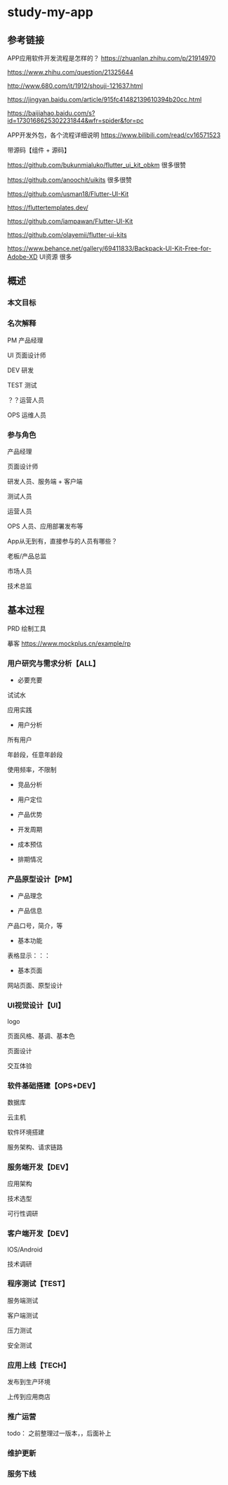 # study-my-app #

## 参考链接

APP应用软件开发流程是怎样的？  https://zhuanlan.zhihu.com/p/21914970

https://www.zhihu.com/question/21325644



http://www.680.com/it/1912/shouji-121637.html

https://jingyan.baidu.com/article/915fc41482139610394b20cc.html

https://baijiahao.baidu.com/s?id=1730168625302231844&wfr=spider&for=pc

APP开发外包，各个流程详细说明   https://www.bilibili.com/read/cv16571523



带源码【组件 + 源码】

https://github.com/bukunmialuko/flutter_ui_kit_obkm 很多很赞

https://github.com/anoochit/uikits 很多很赞

https://github.com/usman18/Flutter-UI-Kit

https://fluttertemplates.dev/

https://github.com/iampawan/Flutter-UI-Kit

https://github.com/olayemii/flutter-ui-kits

https://www.behance.net/gallery/69411833/Backpack-UI-Kit-Free-for-Adobe-XD UI资源 很多



## 概述

### 本文目标

### 名次解释

PM 产品经理

UI 页面设计师

DEV 研发

TEST 测试

？？运营人员

OPS 运维人员

### 参与角色

产品经理

页面设计师

研发人员、服务端 +  客户端

测试人员

运营人员

OPS 人员、应用部署发布等

App从无到有，直接参与的人员有哪些？

老板/产品总监

市场人员

技术总监

## 基本过程

PRD 绘制工具

摹客    https://www.mockplus.cn/example/rp



### 用户研究与需求分析【ALL】

- 必要充要

试试水

应用实践

- 用户分析

所有用户

年龄段，任意年龄段

使用频率，不限制

- 竞品分析

- 用户定位

- 产品优势



- 开发周期
- 成本预估
- 排期情况



### 产品原型设计【PM】

- 产品理念

- 产品信息

产品口号，简介，等

- 基本功能

表格显示：：：

- 基本页面

网站页面、原型设计

### UI视觉设计【UI】

logo

页面风格、基调、基本色

页面设计

交互体验

### 软件基础搭建【OPS+DEV】

数据库

云主机

软件环境搭建

服务架构、请求链路

### 服务端开发【DEV】

应用架构

技术选型

可行性调研

### 客户端开发【DEV】

IOS/Android

技术调研

### 程序测试【TEST】

服务端测试

客户端测试

压力测试

安全测试

### 应用上线【TECH】

发布到生产环境

上传到应用商店



### 推广运营

todo：  之前整理过一版本，，后面补上



### 维护更新



### 服务下线





